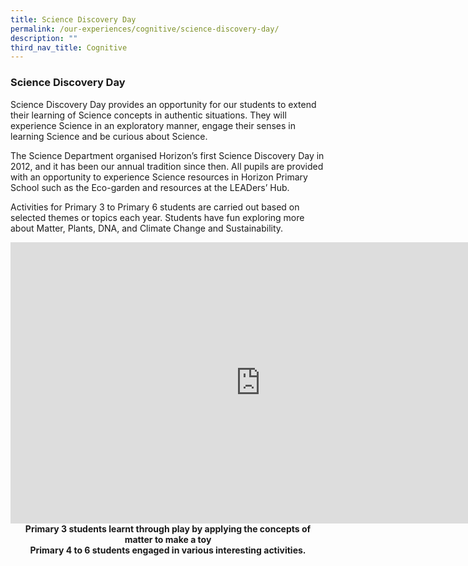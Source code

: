 ```yaml
---
title: Science Discovery Day
permalink: /our-experiences/cognitive/science-discovery-day/
description: ""
third_nav_title: Cognitive
---
```

### **Science Discovery Day**
Science Discovery Day provides an opportunity for our students to extend their learning of Science concepts in authentic situations. They will experience Science in an exploratory manner, engage their senses in learning Science and be curious about Science.

The Science Department organised Horizon’s first Science Discovery Day in 2012, and it has been our annual tradition since then. All pupils are provided with an opportunity to experience Science resources in Horizon Primary School such as the Eco-garden and resources at the LEADers’ Hub.

Activities for Primary 3 to Primary 6 students are carried out based on selected themes or topics each year. Students have fun exploring more about Matter, Plants, DNA, and Climate Change and Sustainability.

<iframe allowfullscreen="true" height="450" width="800" frameborder="0" src="https://docs.google.com/presentation/d/e/2PACX-1vQQac7TheHyVkTKU-ocGzzEbthlBbr6PG40kcSujaafEkz1ukCoRqJmxzqhaVpL0DBpSXs_Keuv5EQb/embed?start=false&amp;loop=false&amp;delayms=3000"></iframe>

<center><b>Primary 3 students learnt through play by applying the concepts of matter to make a toy</b></center>

<center><b>Primary 4 to 6 students engaged in various interesting activities.</b><center></center></center>